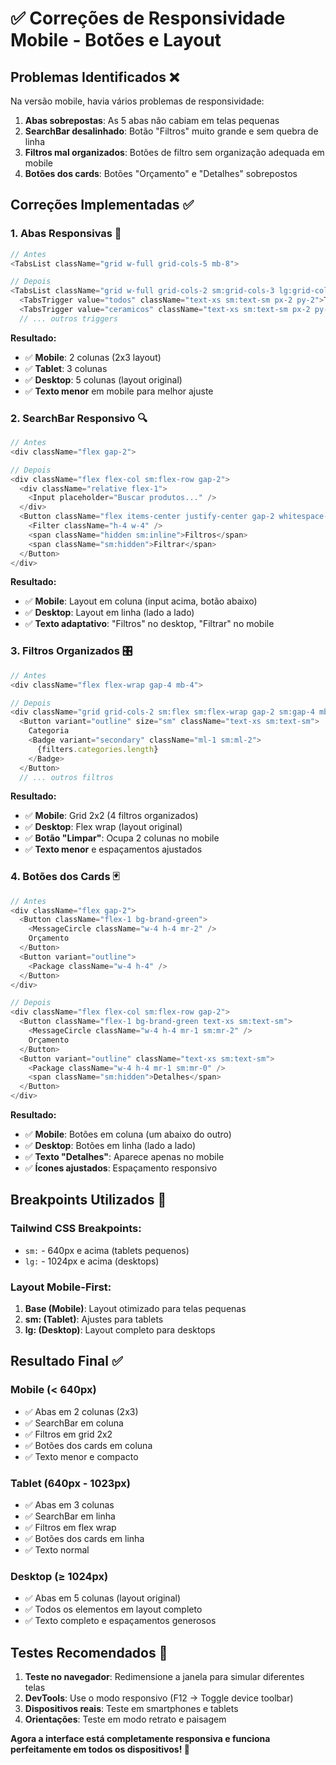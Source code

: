 # ✅ Correções de Responsividade Mobile - Botões e Layout

## Problemas Identificados ❌
Na versão mobile, havia vários problemas de responsividade:
1. **Abas sobrepostas**: As 5 abas não cabiam em telas pequenas
2. **SearchBar desalinhado**: Botão "Filtros" muito grande e sem quebra de linha
3. **Filtros mal organizados**: Botões de filtro sem organização adequada em mobile
4. **Botões dos cards**: Botões "Orçamento" e "Detalhes" sobrepostos

## Correções Implementadas ✅

### 1. **Abas Responsivas** 📱
```typescript
// Antes
<TabsList className="grid w-full grid-cols-5 mb-8">

// Depois
<TabsList className="grid w-full grid-cols-2 sm:grid-cols-3 lg:grid-cols-5 mb-8 h-auto gap-1 p-1">
  <TabsTrigger value="todos" className="text-xs sm:text-sm px-2 py-2">Todos</TabsTrigger>
  <TabsTrigger value="ceramicos" className="text-xs sm:text-sm px-2 py-2">Cerâmicos</TabsTrigger>
  // ... outros triggers
```

**Resultado:**
- ✅ **Mobile**: 2 colunas (2x3 layout)
- ✅ **Tablet**: 3 colunas 
- ✅ **Desktop**: 5 colunas (layout original)
- ✅ **Texto menor** em mobile para melhor ajuste

### 2. **SearchBar Responsivo** 🔍
```typescript
// Antes
<div className="flex gap-2">

// Depois
<div className="flex flex-col sm:flex-row gap-2">
  <div className="relative flex-1">
    <Input placeholder="Buscar produtos..." />
  </div>
  <Button className="flex items-center justify-center gap-2 whitespace-nowrap min-w-fit px-4">
    <Filter className="h-4 w-4" />
    <span className="hidden sm:inline">Filtros</span>
    <span className="sm:hidden">Filtrar</span>
  </Button>
</div>
```

**Resultado:**
- ✅ **Mobile**: Layout em coluna (input acima, botão abaixo)
- ✅ **Desktop**: Layout em linha (lado a lado)
- ✅ **Texto adaptativo**: "Filtros" no desktop, "Filtrar" no mobile

### 3. **Filtros Organizados** 🎛️
```typescript
// Antes
<div className="flex flex-wrap gap-4 mb-4">

// Depois
<div className="grid grid-cols-2 sm:flex sm:flex-wrap gap-2 sm:gap-4 mb-4">
  <Button variant="outline" size="sm" className="text-xs sm:text-sm">
    Categoria
    <Badge variant="secondary" className="ml-1 sm:ml-2">
      {filters.categories.length}
    </Badge>
  </Button>
  // ... outros filtros
```

**Resultado:**
- ✅ **Mobile**: Grid 2x2 (4 filtros organizados)
- ✅ **Desktop**: Flex wrap (layout original)
- ✅ **Botão "Limpar"**: Ocupa 2 colunas no mobile
- ✅ **Texto menor** e espaçamentos ajustados

### 4. **Botões dos Cards** 🃏
```typescript
// Antes
<div className="flex gap-2">
  <Button className="flex-1 bg-brand-green">
    <MessageCircle className="w-4 h-4 mr-2" />
    Orçamento
  </Button>
  <Button variant="outline">
    <Package className="w-4 h-4" />
  </Button>
</div>

// Depois
<div className="flex flex-col sm:flex-row gap-2">
  <Button className="flex-1 bg-brand-green text-xs sm:text-sm">
    <MessageCircle className="w-4 h-4 mr-1 sm:mr-2" />
    Orçamento
  </Button>
  <Button variant="outline" className="text-xs sm:text-sm">
    <Package className="w-4 h-4 mr-1 sm:mr-0" />
    <span className="sm:hidden">Detalhes</span>
  </Button>
</div>
```

**Resultado:**
- ✅ **Mobile**: Botões em coluna (um abaixo do outro)
- ✅ **Desktop**: Botões em linha (lado a lado)
- ✅ **Texto "Detalhes"**: Aparece apenas no mobile
- ✅ **Ícones ajustados**: Espaçamento responsivo

## Breakpoints Utilizados 📐

### **Tailwind CSS Breakpoints:**
- `sm:` - 640px e acima (tablets pequenos)
- `lg:` - 1024px e acima (desktops)

### **Layout Mobile-First:**
1. **Base (Mobile)**: Layout otimizado para telas pequenas
2. **sm: (Tablet)**: Ajustes para tablets
3. **lg: (Desktop)**: Layout completo para desktops

## Resultado Final ✅

### **Mobile (< 640px)**
- ✅ Abas em 2 colunas (2x3)
- ✅ SearchBar em coluna
- ✅ Filtros em grid 2x2
- ✅ Botões dos cards em coluna
- ✅ Texto menor e compacto

### **Tablet (640px - 1023px)**
- ✅ Abas em 3 colunas
- ✅ SearchBar em linha
- ✅ Filtros em flex wrap
- ✅ Botões dos cards em linha
- ✅ Texto normal

### **Desktop (≥ 1024px)**
- ✅ Abas em 5 colunas (layout original)
- ✅ Todos os elementos em layout completo
- ✅ Texto completo e espaçamentos generosos

## Testes Recomendados 📱

1. **Teste no navegador**: Redimensione a janela para simular diferentes telas
2. **DevTools**: Use o modo responsivo (F12 → Toggle device toolbar)
3. **Dispositivos reais**: Teste em smartphones e tablets
4. **Orientações**: Teste em modo retrato e paisagem

**Agora a interface está completamente responsiva e funciona perfeitamente em todos os dispositivos! 🎉**